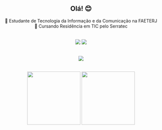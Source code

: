 <h2 align="center"> Olá! 😊</h2>

<div align="center">
📘 Estudante de Tecnologia da Informação e da Comunicação na FAETERJ
</br>
📝 Cursando Residência em TIC pelo Serratec
</br>
</br>
</br>
<a href="https://www.linkedin.com/in/juliana-cardozo/"><img src="https://img.shields.io/badge/LinkedIn-0077B5?style=for-the-badge&logo=linkedin&logoColor=white"/></a>
<a href="https://www.hackerrank.com/boubeejul"><img src="https://img.shields.io/badge/-Hackerrank-2EC866?style=for-the-badge&logo=HackerRank&logoColor=white"/></a>
</div>
<div align="center">
</br>
</br>
  <img src="https://skillicons.dev/icons?i=js,html,css,python,java,sqlite"/>
</br>
</br>
</br>
  <img height="170em" src="https://github-readme-stats.vercel.app/api?username=boubeejul&show_icons=true&theme=omni&count_private=true"/>
  <img height="170em" src="https://github-readme-stats.vercel.app/api/top-langs/?username=boubeejul&layout=compact&theme=omni"/>
</div>


